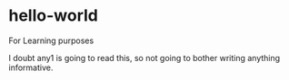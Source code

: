 # hello-world
For Learning purposes

I doubt any1 is going to read this, so not going to bother writing anything informative.
